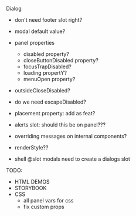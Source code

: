 Dialog

- don't need footer slot right?

- modal default value?

- panel properties

  - disabled property?
  - closeButtonDisabled property?
  - focusTrapDisabled?
  - loading propertY?
  - menuOpen property?

- outsideCloseDisabled?
- do we need escapeDisabled?

- placement property: add as feat?
- alerts slot: should this be on panel???
- overriding messages on internal components?
- renderStyle??

- shell @slot modals need to create a dialogs slot

TODO:

- HTML DEMOS
- STORYBOOK
- CSS
  - all panel vars for css
  - fix custom props

